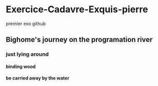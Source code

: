 # Exercice-Cadavre-Exquis-pierre
premier exo github
## Bighome's journey on the programation river
### just lying around
#### binding wood 
#### be carried away by the water
